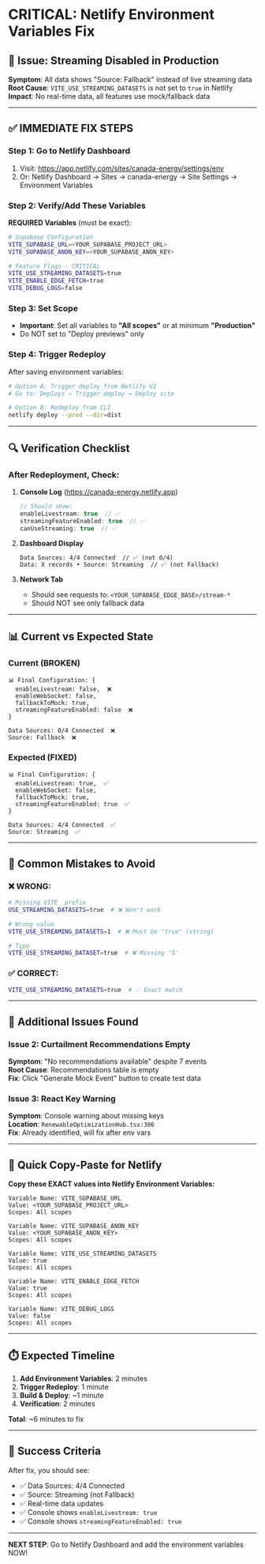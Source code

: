 # CRITICAL: Netlify Environment Variables Fix

## 🔴 Issue: Streaming Disabled in Production

**Symptom**: All data shows "Source: Fallback" instead of live streaming data  
**Root Cause**: `VITE_USE_STREAMING_DATASETS` is not set to `true` in Netlify  
**Impact**: No real-time data, all features use mock/fallback data

---

## ✅ IMMEDIATE FIX STEPS

### Step 1: Go to Netlify Dashboard
1. Visit: https://app.netlify.com/sites/canada-energy/settings/env
2. Or: Netlify Dashboard → Sites → canada-energy → Site Settings → Environment Variables

### Step 2: Verify/Add These Variables

**REQUIRED Variables** (must be exact):

```bash
# Supabase Configuration
VITE_SUPABASE_URL=<YOUR_SUPABASE_PROJECT_URL>
VITE_SUPABASE_ANON_KEY=<YOUR_SUPABASE_ANON_KEY>

# Feature Flags - CRITICAL
VITE_USE_STREAMING_DATASETS=true
VITE_ENABLE_EDGE_FETCH=true
VITE_DEBUG_LOGS=false
```

### Step 3: Set Scope
- **Important**: Set all variables to **"All scopes"** or at minimum **"Production"**
- Do NOT set to "Deploy previews" only

### Step 4: Trigger Redeploy
After saving environment variables:
```bash
# Option A: Trigger deploy from Netlify UI
# Go to: Deploys → Trigger deploy → Deploy site

# Option B: Redeploy from CLI
netlify deploy --prod --dir=dist
```

---

## 🔍 Verification Checklist

### After Redeployment, Check:

1. **Console Log** (https://canada-energy.netlify.app)
   ```javascript
   // Should show:
   enableLivestream: true  // ✅
   streamingFeatureEnabled: true  // ✅
   canUseStreaming: true  // ✅
   ```

2. **Dashboard Display**
   ```
   Data Sources: 4/4 Connected  // ✅ (not 0/4)
   Data: X records • Source: Streaming  // ✅ (not Fallback)
   ```

3. **Network Tab**
   - Should see requests to: `<YOUR_SUPABASE_EDGE_BASE>/stream-*`
   - Should NOT see only fallback data

---

## 📊 Current vs Expected State

### Current (BROKEN)
```
📊 Final Configuration: {
  enableLivestream: false,  ❌
  enableWebSocket: false,
  fallbackToMock: true,
  streamingFeatureEnabled: false  ❌
}

Data Sources: 0/4 Connected  ❌
Source: Fallback  ❌
```

### Expected (FIXED)
```
📊 Final Configuration: {
  enableLivestream: true,  ✅
  enableWebSocket: false,
  fallbackToMock: true,
  streamingFeatureEnabled: true  ✅
}

Data Sources: 4/4 Connected  ✅
Source: Streaming  ✅
```

---

## 🚨 Common Mistakes to Avoid

### ❌ WRONG:
```bash
# Missing VITE_ prefix
USE_STREAMING_DATASETS=true  # ❌ Won't work

# Wrong value
VITE_USE_STREAMING_DATASETS=1  # ❌ Must be "true" (string)

# Typo
VITE_USE_STREAMING_DATASET=true  # ❌ Missing 'S'
```

### ✅ CORRECT:
```bash
VITE_USE_STREAMING_DATASETS=true  # ✅ Exact match
```

---

## 🔧 Additional Issues Found

### Issue 2: Curtailment Recommendations Empty

**Symptom**: "No recommendations available" despite 7 events  
**Root Cause**: Recommendations table is empty  
**Fix**: Click "Generate Mock Event" button to create test data

### Issue 3: React Key Warning

**Symptom**: Console warning about missing keys  
**Location**: `RenewableOptimizationHub.tsx:306`  
**Fix**: Already identified, will fix after env vars

---

## 📝 Quick Copy-Paste for Netlify

**Copy these EXACT values into Netlify Environment Variables:**

```
Variable Name: VITE_SUPABASE_URL
Value: <YOUR_SUPABASE_PROJECT_URL>
Scopes: All scopes

Variable Name: VITE_SUPABASE_ANON_KEY
Value: <YOUR_SUPABASE_ANON_KEY>
Scopes: All scopes

Variable Name: VITE_USE_STREAMING_DATASETS
Value: true
Scopes: All scopes

Variable Name: VITE_ENABLE_EDGE_FETCH
Value: true
Scopes: All scopes

Variable Name: VITE_DEBUG_LOGS
Value: false
Scopes: All scopes
```

---

## ⏱️ Expected Timeline

1. **Add Environment Variables**: 2 minutes
2. **Trigger Redeploy**: 1 minute
3. **Build & Deploy**: ~1 minute
4. **Verification**: 2 minutes

**Total**: ~6 minutes to fix

---

## 🎯 Success Criteria

After fix, you should see:
- ✅ Data Sources: 4/4 Connected
- ✅ Source: Streaming (not Fallback)
- ✅ Real-time data updates
- ✅ Console shows `enableLivestream: true`
- ✅ Console shows `streamingFeatureEnabled: true`

---

**NEXT STEP**: Go to Netlify Dashboard and add the environment variables NOW!
